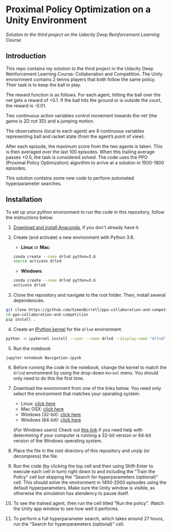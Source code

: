 # Proximal Policy Optimization on a Unity Environment
*Solution to the third project on the Udacity Deep Reinforcement Learning Course*

## Introduction
This repo contains my solution to the third project in the Udacity Deep Reinforcement Learning Course: Collaboration and Competition. The Unity enviornment contains 2 tennis players that both follow the same policy. Their task is to keep the ball in play.

The reward function is as follows. For each agent, hitting the ball over the net gets a reward of +0.1. If the ball hits the ground or is outside the court, the reward is -0.01. 

Two continuous action variables control movement towards the net (the game is 2D not 3D) and a jumping motion.

The observations (local to each agent) are 8 continuous variables representing ball and racket state (from the agent’s point of view).

After each episode, the maximum score from the two agents is taken. This is then averaged over the last 100 episodes. When this trailing average passes +0.5, the task is considered solved.
The code uses the PPO (Proximal Policy Optimization) algorithm to arrive at a solution in 1500-1800 episodes.

This solution contains some new code to perform automated hyperparameter searches.

## Installation

To set up your python environment to run the code in this repository, follow the instructions below.

1. [Download and install Anaconda](https://www.anaconda.com/download/), if you don't already have it.


2. Create (and activate) a new environment with Python 3.6.

	- __Linux__ or __Mac__: 
	```bash
	conda create --name drlnd python=3.6
	source activate drlnd
	```
	- __Windows__: 
	```bash
	conda create --name drlnd python=3.6 
	activate drlnd
	```
	
3. Clone the repository and navigate to the root folder.  Then, install several dependencies.
```bash
git clone https://github.com/SimonBirrell/ppo-collaboration-and-competition.git
cd ppo-collaboration-and-competition
pip install .
```

4. Create an [IPython kernel](http://ipython.readthedocs.io/en/stable/install/kernel_install.html) for the `drlnd` environment.  
```bash
python -m ipykernel install --user --name drlnd --display-name "drlnd"
```

5. Run the notebook
```bash
jupyter notebook Navigation.ipynb
```

6. Before running the code in the notebook, change the kernel to match the `drlnd` environment by using the drop-down `Kernel` menu. You should only need to do this the first time. 

7. Download the environment from one of the links below.  You need only select the environment that matches your operating system:
    - Linux: [click here](https://s3-us-west-1.amazonaws.com/udacity-drlnd/P3/Tennis/Tennis_Linux.zip)
    - Mac OSX: [click here](https://s3-us-west-1.amazonaws.com/udacity-drlnd/P3/Tennis/Tennis.app.zip)
    - Windows (32-bit): [click here](https://s3-us-west-1.amazonaws.com/udacity-drlnd/P3/Tennis/Tennis_Windows_x86.zip)
    - Windows (64-bit): [click here](https://s3-us-west-1.amazonaws.com/udacity-drlnd/P3/Tennis/Tennis_Windows_x86_64.zip)
    
    (_For Windows users_) Check out [this link](https://support.microsoft.com/en-us/help/827218/how-to-determine-whether-a-computer-is-running-a-32-bit-version-or-64) if you need help with determining if your computer is running a 32-bit version or 64-bit version of the Windows operating system.

8. Place the file in the root directory of this repository and unzip (or decompress) the file. 

9. Run the code (by clicking the top cell and then using Shift-Enter to execute each cell in turn) right down to and including the "Train the Policy" cell but skipping the "Search for hyperparameters (optional)" cell. This should solve the environment in 1400-2000 episodes using the default hyperparameters. Make sure the Unity window is visible, as otherwise the simulation has atendency to pause itself.

10. To see the trained agent, then run the cell titled "Run the policy". Watch the Unity app window to see how well it performs.

11. To perform a full hyperparameter search, which takes around 27 hours, run the "Search for hyperparameters (optional)" cell.



